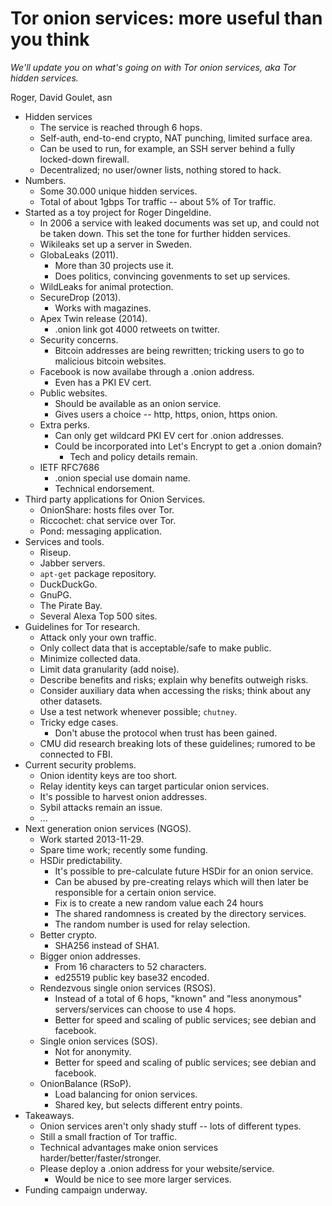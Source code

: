 # Tor onion services: more useful than you think

*We'll update you on what's going on with Tor onion services, aka Tor hidden services.*

Roger, David Goulet, asn

- Hidden services
  - The service is reached through 6 hops.
  - Self-auth, end-to-end crypto, NAT punching, limited surface area.
  - Can be used to run, for example, an SSH server behind a fully locked-down firewall.
  - Decentralized; no user/owner lists, nothing stored to hack.
- Numbers.
  - Some 30.000 unique hidden services.
  - Total of about 1gbps Tor traffic -- about 5% of Tor traffic.
- Started as a toy project for Roger Dingeldine.
  - In 2006 a service with leaked documents was set up, and could not be taken down. This set the tone for further hidden services.
  - Wikileaks set up a server in Sweden.
  - GlobaLeaks (2011).
    - More than 30 projects use it.
    - Does politics, convincing govenments to set up services.
  - WildLeaks for animal protection.
  - SecureDrop (2013).
    - Works with magazines.
  - Apex Twin release (2014).
    - .onion link got 4000 retweets on twitter.
  - Security concerns.
    - Bitcoin addresses are being rewritten; tricking users to go to malicious bitcoin websites.
  - Facebook is now availabe through a .onion address.
    - Even has a PKI EV cert.
  - Public websites.
    - Should be available as an onion service.
    - Gives users a choice -- http, https, onion, https onion.
  - Extra perks.
    - Can only get wildcard PKI EV cert for .onion addresses.
    - Could be incorporated into Let's Encrypt to get a .onion domain?
      - Tech and policy details remain.
  - IETF RFC7686
    - .onion special use domain name.
    - Technical endorsement.
- Third party applications for Onion Services.
  - OnionShare: hosts files over Tor.
  - Riccochet: chat service over Tor.
  - Pond: messaging application.
- Services and tools.
  - Riseup.
  - Jabber servers.
  - `apt-get` package repository.
  - DuckDuckGo.
  - GnuPG.
  - The Pirate Bay.
  - Several Alexa Top 500 sites.
- Guidelines for Tor research.
  - Attack only your own traffic.
  - Only collect data that is acceptable/safe to make public.
  - Minimize collected data.
  - Limit data granularity (add noise).
  - Describe benefits and risks; explain why benefits outweigh risks.
  - Consider auxiliary data when accessing the risks; think about any other datasets.
  - Use a test network whenever possible; `chutney`.
  - Tricky edge cases.
    - Don't abuse the protocol when trust has been gained.
  - CMU did research breaking lots of these guidelines; rumored to be connected to FBI.
- Current security problems.
  - Onion identity keys are too short.
  - Relay identity keys can target particular onion services.
  - It's possible to harvest onion addresses.
  - Sybil attacks remain an issue.
  - ...
- Next generation onion services (NGOS).
  - Work started 2013-11-29.
  - Spare time work; recently some funding.
  - HSDir predictability.
    - It's possible to pre-calculate future HSDir for an onion service.
    - Can be abused by pre-creating relays which will then later be responsible for a certain onion service.
    - Fix is to create a new random value each 24 hours
    - The shared randomness is created by the directory services.
    - The random number is used for relay selection.
  - Better crypto.
    - SHA256 instead of SHA1.
  - Bigger onion addresses.
    - From 16 characters to 52 characters.
    - ed25519 public key base32 encoded.
  - Rendezvous single onion services (RSOS).
    - Instead of a total of 6 hops, "known" and "less anonymous" servers/services can choose to use 4 hops.
    - Better for speed and scaling of public services; see debian and facebook.
  - Single onion services (SOS).
    - Not for anonymity.
    - Better for speed and scaling of public services; see debian and facebook.
  - OnionBalance (RSoP).
    - Load balancing for onion services.
    - Shared key, but selects different entry points.
- Takeaways.
  - Onion services aren't only shady stuff -- lots of different types.
  - Still a small fraction of Tor traffic.
  - Technical advantages make onion services harder/better/faster/stronger.
  - Please deploy a .onion address for your website/service.
    - Would be nice to see more larger services.
- Funding campaign underway.

